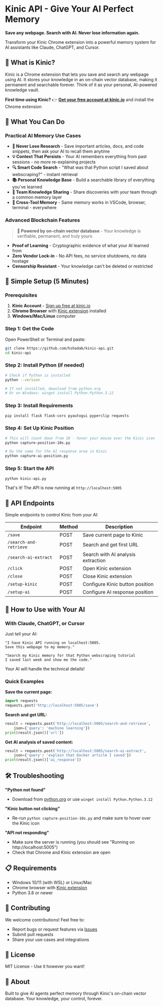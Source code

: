 # Kinic API - Give Your AI Perfect Memory

**Save any webpage. Search with AI. Never lose information again.**

Transform your Kinic Chrome extension into a powerful memory system for AI assistants like Claude, ChatGPT, and Cursor.

## 📖 What is Kinic?

Kinic is a Chrome extension that lets you save and search any webpage using AI. It stores your knowledge in an on-chain vector database, making it permanent and searchable forever. Think of it as your personal, AI-powered knowledge vault.

**First time using Kinic?** 
👉 **[Get your free account at kinic.io](https://kinic.io)** and install the Chrome extension

## 🎯 What You Can Do

### Practical AI Memory Use Cases
- **🧠 Never Lose Research** - Save important articles, docs, and code snippets, then ask your AI to recall them anytime
- **💡 Context That Persists** - Your AI remembers everything from past sessions - no more re-explaining projects
- **🔍 Smart Code Search** - "What was that Python script I saved about webscraping?" - instant retrieval
- **📚 Personal Knowledge Base** - Build a searchable library of everything you've learned
- **🤝 Team Knowledge Sharing** - Share discoveries with your team through a common memory layer
- **🔄 Cross-Tool Memory** - Same memory works in VSCode, browser, terminal - everywhere

### Advanced Blockchain Features
> **🔗 Powered by on-chain vector database** - Your knowledge is verifiable, permanent, and truly yours
- **Proof of Learning** - Cryptographic evidence of what your AI learned from
- **Zero Vendor Lock-in** - No API fees, no service shutdowns, no data hostage
- **Censorship Resistant** - Your knowledge can't be deleted or restricted

## 🚀 Simple Setup (5 Minutes)

### Prerequisites
1. **Kinic Account** - [Sign up free at kinic.io](https://kinic.io)
2. **Chrome Browser** with [Kinic extension](https://chrome.google.com/webstore/detail/kinic/mnddmednohmjdgmpbaieolebflkbcbjc) installed
3. **Windows/Mac/Linux** computer

### Step 1: Get the Code
Open PowerShell or Terminal and paste:
```bash
git clone https://github.com/hshadab/kinic-api.git
cd kinic-api
```

### Step 2: Install Python (if needed)
```bash
# Check if Python is installed
python --version

# If not installed, download from python.org
# Or on Windows: winget install Python.Python.3.12
```

### Step 3: Install Requirements
```bash
pip install flask flask-cors pyautogui pyperclip requests
```

### Step 4: Set Up Kinic Position
```bash
# This will count down from 10 - hover your mouse over the Kinic icon
python capture-position-10s.py

# Do the same for the AI response area in Kinic
python capture-ai-position.py
```

### Step 5: Start the API
```bash
python kinic-api.py
```

That's it! The API is now running at `http://localhost:5005`

## 📡 API Endpoints

Simple endpoints to control Kinic from your AI:

| Endpoint | Method | Description |
|----------|--------|-------------|
| `/save` | POST | Save current page to Kinic |
| `/search-and-retrieve` | POST | Search and get first URL |
| `/search-ai-extract` | POST | Search with AI analysis extraction |
| `/click` | POST | Open Kinic extension |
| `/close` | POST | Close Kinic extension |
| `/setup-kinic` | POST | Configure Kinic button position |
| `/setup-ai` | POST | Configure AI response position |

## 💬 How to Use with Your AI

### With Claude, ChatGPT, or Cursor
Just tell your AI:
```
"I have Kinic API running on localhost:5005. 
Save this webpage to my memory."

"Search my Kinic memory for that Python webscraping tutorial 
I saved last week and show me the code."
```

Your AI will handle the technical details!

### Quick Examples

**Save the current page:**
```python
import requests
requests.post('http://localhost:5005/save')
```

**Search and get URL:**
```python
result = requests.post('http://localhost:5005/search-and-retrieve', 
    json={'query': 'machine learning'})
print(result.json()['url'])
```

**Get AI analysis of saved content:**
```python
result = requests.post('http://localhost:5005/search-ai-extract', 
    json={'query': 'explain that Docker article I saved'})
print(result.json()['ai_response'])
```


## 🛠️ Troubleshooting

**"Python not found"**
- Download from [python.org](https://python.org) or use `winget install Python.Python.3.12`

**"Kinic button not clicking"**
- Re-run `python capture-position-10s.py` and make sure to hover over the Kinic icon

**"API not responding"**
- Make sure the server is running (you should see "Running on http://localhost:5005")
- Check that Chrome and Kinic extension are open

## 📋 Requirements

- Windows 10/11 (with WSL) or Linux/Mac
- Chrome browser with [Kinic extension](https://chrome.google.com/webstore/detail/kinic/mnddmednohmjdgmpbaieolebflkbcbjc)
- Python 3.8 or newer

## 🤝 Contributing

We welcome contributions! Feel free to:
- Report bugs or request features via [Issues](https://github.com/hshadab/kinic-api/issues)
- Submit pull requests
- Share your use cases and integrations

## 📄 License

MIT License - Use it however you want!

## 🙏 About

Built to give AI agents perfect memory through Kinic's on-chain vector database. Your knowledge, your control, forever.
